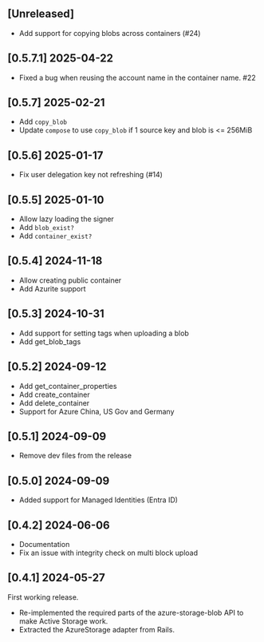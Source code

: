 ## [Unreleased]

- Add support for copying blobs across containers (#24)

## [0.5.7.1] 2025-04-22

- Fixed a bug when reusing the account name in the container name. #22

## [0.5.7] 2025-02-21

- Add `copy_blob`
- Update `compose` to use `copy_blob` if 1 source key and blob is <= 256MiB

## [0.5.6] 2025-01-17

- Fix user delegation key not refreshing (#14)

## [0.5.5] 2025-01-10

- Allow lazy loading the signer
- Add `blob_exist?`
- Add `container_exist?`

## [0.5.4] 2024-11-18

- Allow creating public container
- Add Azurite support

## [0.5.3] 2024-10-31

- Add support for setting tags when uploading a blob
- Add get_blob_tags

## [0.5.2] 2024-09-12

- Add get_container_properties
- Add create_container
- Add delete_container
- Support for Azure China, US Gov and Germany

## [0.5.1] 2024-09-09

- Remove dev files from the release

## [0.5.0] 2024-09-09

- Added support for Managed Identities (Entra ID)

## [0.4.2] 2024-06-06

- Documentation
- Fix an issue with integrity check on multi block upload


## [0.4.1] 2024-05-27

First working release.

- Re-implemented the required parts of the azure-storage-blob API to make Active Storage work.
- Extracted the AzureStorage adapter from Rails.
